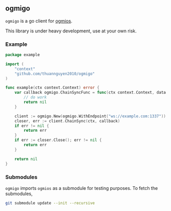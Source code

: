 ogmigo
-------------------------

`ogmigo` is a go client for [ogmios](https://ogmios.dev).

This library is under heavy development, use at your own risk.

### Example

```go
package example

import (
	"context"
	"github.com/thuannguyen2010/ogmigo"
)

func example(ctx context.Context) error {
	var callback ogmigo.ChainSyncFunc = func(ctx context.Context, data []byte) error {
		// do work
		return nil
	}

	client := ogmigo.New(ogmigo.WithEndpoint("ws://example.com:1337"))
	closer, err := client.ChainSync(ctx, callback)
	if err != nil {
		return err
	}
	if err := closer.Close(); err != nil {
		return err
	}

	return nil
}
```

### Submodules

`ogmigo` imports `ogmios` as a submodule for testing purposes. To fetch the submodules,

```bash
git submodule update --init --recursive
```


